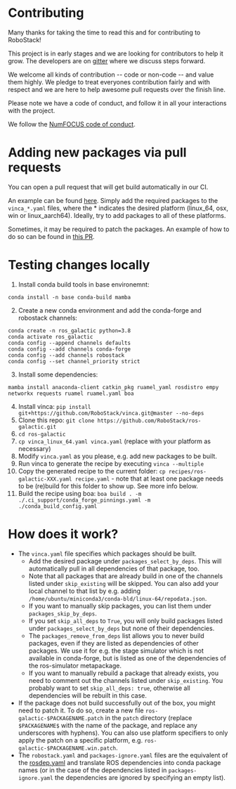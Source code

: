 # Contributing

Many thanks for taking the time to read this and for contributing to RoboStack!

This project is in early stages and we are looking for contributors to help it grow. 
The developers are on [gitter](https://gitter.im/RoboStack/Lobby) where we discuss steps forward.

We welcome all kinds of contribution -- code or non-code -- and value them
highly. We pledge to treat everyones contribution fairly and with respect and
we are here to help awesome pull requests over the finish line.

Please note we have a code of conduct, and follow it in all your interactions with the project.

We follow the [NumFOCUS code of conduct](https://numfocus.org/code-of-conduct).


# Adding new packages via pull requests
You can open a pull request that will get build automatically in our CI.

An example can be found [here](https://github.com/RoboStack/ros-galactic/pull/44). Simply add the required packages to the `vinca_*.yaml` files, where the * indicates the desired platform (linux_64, osx, win or linux_aarch64). Ideally, try to add packages to all of these platforms.

Sometimes, it may be required to patch the packages. An example of how to do so can be found in [this PR](https://github.com/RoboStack/ros-galactic/pull/32).


# Testing changes locally

1. Install conda build tools in base environemnt:
```
conda install -n base conda-build mamba
```

2. Create a new conda environment and add the conda-forge and robostack channels:
```
conda create -n ros_galactic python=3.8
conda activate ros_galactic
conda config --append channels defaults
conda config --add channels conda-forge
conda config --add channels robostack
conda config --set channel_priority strict
```
3. Install some dependencies: 
``` 
mamba install anaconda-client catkin_pkg ruamel_yaml rosdistro empy networkx requests ruamel ruamel.yaml boa
```
4. Install vinca: `pip install git+https://github.com/RoboStack/vinca.git@master --no-deps`
5. Clone this repo: `git clone https://github.com/RoboStack/ros-galactic.git`
6. `cd ros-galactic`
7. `cp vinca_linux_64.yaml vinca.yaml` (replace with your platform as necessary)
8. Modify `vinca.yaml` as you please, e.g. add new packages to be built.
9. Run vinca to generate the recipe by executing `vinca --multiple`
10. Copy the generated recipe to the current folder: `cp recipes/ros-galactic-XXX.yaml recipe.yaml` - note that at least one package needs to be (re)build for this folder to show up. See more info below.
11. Build the recipe using boa: `boa build . -m ./.ci_support/conda_forge_pinnings.yaml -m ./conda_build_config.yaml`

# How does it work?
- The `vinca.yaml` file specifies which packages should be built. 
  - Add the desired package under `packages_select_by_deps`. This will automatically pull in all dependencies of that package, too.
  - Note that all packages that are already build in one of the channels listed under `skip_existing` will be skipped. You can also add your local channel to that list by e.g. adding `/home/ubuntu/miniconda3/conda-bld/linux-64/repodata.json`. 
  - If you want to manually skip packages, you can list them under `packages_skip_by_deps`.
  - If you set `skip_all_deps` to `True`, you will only build packages listed under `packages_select_by_deps` but none of their dependencies.
  - The `packages_remove_from_deps` list allows you to never build packages, even if they are listed as dependencies of other packages. We use it for e.g. the stage simulator which is not available in conda-forge, but is listed as one of the dependencies of the ros-simulator metapackage.
  - If you want to manually rebuild a package that already exists, you need to comment out the channels listed under `skip_existing`. You probably want to set `skip_all_deps: true`, otherwise all dependencies will be rebuilt in this case.
- If the package does not build successfully out of the box, you might need to patch it. To do so, create a new file `ros-galactic-$PACKAGENAME.patch` in the `patch` directory (replace `$PACKAGENAME$` with the name of the package, and replace any underscores with hyphens). You can also use platform specifiers to only apply the patch on a specific platform, e.g. `ros-galactic-$PACKAGENAME.win.patch`.
- The `robostack.yaml` and `packages-ignore.yaml` files are the equivalent of the [rosdep.yaml](http://wiki.ros.org/rosdep/rosdep.yaml) and translate ROS dependencies into conda package names (or in the case of the dependencies listed in `packages-ignore.yaml` the dependencies are ignored by specifying an empty list).
